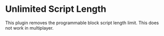 # Unlimited Script Length
This plugin removes the programmable block script length limit. This does not work in multiplayer.